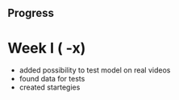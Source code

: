 



## Progress


# Week I ( -x)
- added possibility to test model on real videos
- found data for tests
- created startegies